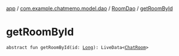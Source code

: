 [app](../../index.md) / [com.example.chatmemo.model.dao](../index.md) / [RoomDao](index.md) / [getRoomById](./get-room-by-id.md)

# getRoomById

`abstract fun getRoomById(id: `[`Long`](https://kotlinlang.org/api/latest/jvm/stdlib/kotlin/-long/index.html)`): LiveData<`[`ChatRoom`](../../com.example.chatmemo.model.entity/-chat-room/index.md)`>`